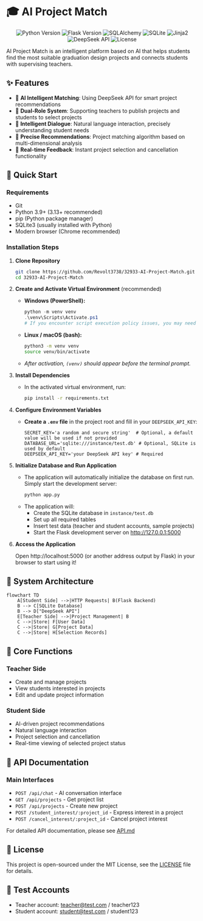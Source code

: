 # 🎓 AI Project Match

<div align="center">

![Python Version](https://img.shields.io/badge/python-3.13+-blue.svg)
![Flask Version](https://img.shields.io/badge/flask-3.1.1-green.svg)
![SQLAlchemy](https://img.shields.io/badge/SQLAlchemy-2.0.41-orange.svg)
![SQLite](https://img.shields.io/badge/SQLite-3-blue.svg)
![Jinja2](https://img.shields.io/badge/Jinja2-brightgreen.svg)
![DeepSeek API](https://img.shields.io/badge/AI-DeepSeek%20API-9cf.svg)
![License](https://img.shields.io/badge/license-MIT-blue.svg)

</div>

AI Project Match is an intelligent platform based on AI that helps students find the most suitable graduation design projects and connects students with supervising teachers.

## ✨ Features

- 🤖 **AI Intelligent Matching**: Using DeepSeek API for smart project recommendations
- 👥 **Dual-Role System**: Supporting teachers to publish projects and students to select projects
- 💬 **Intelligent Dialogue**: Natural language interaction, precisely understanding student needs
- 🎯 **Precise Recommendations**: Project matching algorithm based on multi-dimensional analysis
- 🔄 **Real-time Feedback**: Instant project selection and cancellation functionality

## 🚀 Quick Start

### Requirements

- Git
- Python 3.9+ (3.13+ recommended)
- pip (Python package manager)
- SQLite3 (usually installed with Python)
- Modern browser (Chrome recommended)

### Installation Steps

1.  **Clone Repository**

    ```bash
    git clone https://github.com/Revolt3738/32933-AI-Project-Match.git
    cd 32933-AI-Project-Match
    ```

2.  **Create and Activate Virtual Environment** (recommended)

    *   **Windows (PowerShell):**
        ```powershell
        python -m venv venv
        .\venv\Scripts\Activate.ps1
        # If you encounter script execution policy issues, you may need to run: Set-ExecutionPolicy -ExecutionPolicy RemoteSigned -Scope Process
        ```
    *   **Linux / macOS (bash):**
        ```bash
        python3 -m venv venv
        source venv/bin/activate
        ```
    *   *After activation, `(venv)` should appear before the terminal prompt.*

3.  **Install Dependencies**

    *   In the activated virtual environment, run:
        ```bash
        pip install -r requirements.txt
        ```

4.  **Configure Environment Variables**

    *   **Create a `.env` file** in the project root and fill in your `DEEPSEEK_API_KEY`:
        ```dotenv
        SECRET_KEY='a random and secure string'  # Optional, a default value will be used if not provided
        DATABASE_URL='sqlite:///instance/test.db' # Optional, SQLite is used by default
        DEEPSEEK_API_KEY='your DeepSeek API key' # Required
        ```

5.  **Initialize Database and Run Application**

    *   The application will automatically initialize the database on first run. Simply start the development server:
        ```bash
        python app.py
        ```
    *   The application will:
        - Create the SQLite database in `instance/test.db`
        - Set up all required tables
        - Insert test data (teacher and student accounts, sample projects)
        - Start the Flask development server on http://127.0.0.1:5000

6.  **Access the Application**

    Open http://localhost:5000 (or another address output by Flask) in your browser to start using it!


## 🔧 System Architecture

```mermaid
flowchart TD
    A[Student Side] -->|HTTP Requests| B(Flask Backend)
    B --> C[SQLite Database]
    B --> D["DeepSeek API"]
    E[Teacher Side] -->|Project Management| B
    C -->|Store| F[User Data]
    C -->|Store| G[Project Data]
    C -->|Store| H[Selection Records]
```

## 🎯 Core Functions

### Teacher Side
- Create and manage projects
- View students interested in projects
- Edit and update project information

### Student Side
- AI-driven project recommendations
- Natural language interaction
- Project selection and cancellation
- Real-time viewing of selected project status

## 📝 API Documentation

### Main Interfaces
- `POST /api/chat` - AI conversation interface
- `GET /api/projects` - Get project list
- `POST /api/projects` - Create new project
- `POST /student_interest/:project_id` - Express interest in a project
- `POST /cancel_interest/:project_id` - Cancel project interest

For detailed API documentation, please see [API.md](docs/API.md)

## 📄 License

This project is open-sourced under the MIT License, see the [LICENSE](LICENSE) file for details.

## 🔑 Test Accounts

- Teacher account: teacher@test.com / teacher123
- Student account: student@test.com / student123
